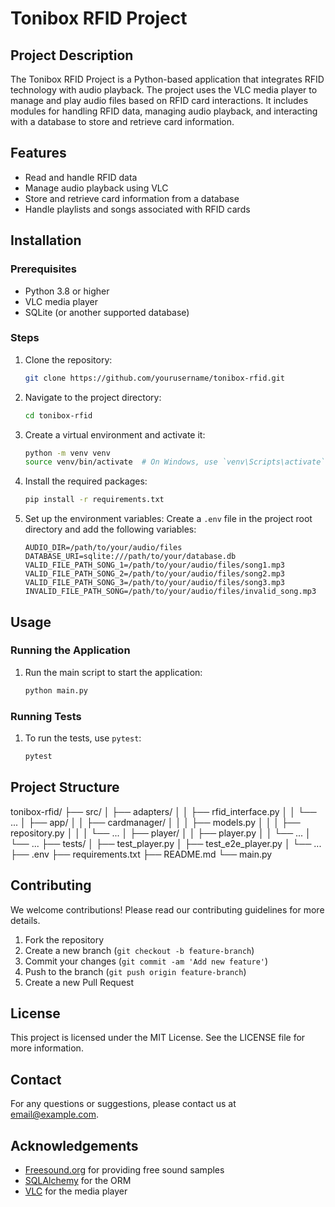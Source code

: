 # Tonibox RFID Project

## Project Description

The Tonibox RFID Project is a Python-based application that integrates RFID technology with audio playback. The project uses the VLC media player to manage and play audio files based on RFID card interactions. It includes modules for handling RFID data, managing audio playback, and interacting with a database to store and retrieve card information.

## Features

- Read and handle RFID data
- Manage audio playback using VLC
- Store and retrieve card information from a database
- Handle playlists and songs associated with RFID cards

## Installation

### Prerequisites

- Python 3.8 or higher
- VLC media player
- SQLite (or another supported database)

### Steps

1. Clone the repository:
    ```bash
    git clone https://github.com/yourusername/tonibox-rfid.git
    ```
2. Navigate to the project directory:
    ```bash
    cd tonibox-rfid
    ```
3. Create a virtual environment and activate it:
    ```bash
    python -m venv venv
    source venv/bin/activate  # On Windows, use `venv\Scripts\activate`
    ```
4. Install the required packages:
    ```bash
    pip install -r requirements.txt
    ```
5. Set up the environment variables:
    Create a `.env` file in the project root directory and add the following variables:
    ```env
    AUDIO_DIR=/path/to/your/audio/files
    DATABASE_URI=sqlite:///path/to/your/database.db
    VALID_FILE_PATH_SONG_1=/path/to/your/audio/files/song1.mp3
    VALID_FILE_PATH_SONG_2=/path/to/your/audio/files/song2.mp3
    VALID_FILE_PATH_SONG_3=/path/to/your/audio/files/song3.mp3
    INVALID_FILE_PATH_SONG=/path/to/your/audio/files/invalid_song.mp3
    ```

## Usage

### Running the Application

1. Run the main script to start the application:
    ```bash
    python main.py
    ```

### Running Tests

1. To run the tests, use `pytest`:
    ```bash
    pytest
    ```

## Project Structure
tonibox-rfid/
├── src/
│   ├── adapters/
│   │   ├── rfid_interface.py
│   │   └── ...
│   ├── app/
│   │   ├── cardmanager/
│   │   │   ├── models.py
│   │   │   ├── repository.py
│   │   │   └── ...
│   ├── player/
│   │   ├── player.py
│   │   └── ...
│   └── ...
├── tests/
│   ├── test_player.py
│   ├── test_e2e_player.py
│   └── ...
├── .env
├── requirements.txt
├── README.md
└── main.py

## Contributing

We welcome contributions! Please read our contributing guidelines for more details.

1. Fork the repository
2. Create a new branch (`git checkout -b feature-branch`)
3. Commit your changes (`git commit -am 'Add new feature'`)
4. Push to the branch (`git push origin feature-branch`)
5. Create a new Pull Request

## License

This project is licensed under the MIT License. See the LICENSE file for more information.

## Contact

For any questions or suggestions, please contact us at [email@example.com](mailto:email@example.com).

## Acknowledgements

- [Freesound.org](https://freesound.org/) for providing free sound samples
- [SQLAlchemy](https://www.sqlalchemy.org/) for the ORM
- [VLC](https://www.videolan.org/vlc/) for the media player
